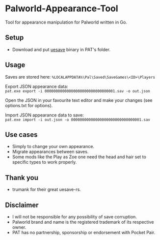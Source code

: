 # Palworld-Appearance-Tool
Tool for appearance manipulation for Palworld written in Go.

## Setup
- Download and put [uesave](https://github.com/trumank/uesave-rs/releases/latest) binary in PAT's folder.

## Usage
Saves are stored here: `%LOCALAPPDATA%\Pal\Saved\SaveGames\<ID>\Players`

Export JSON appearance data:   
`pat.exe export -i 00000000000000000000000000000001.sav -o out.json`

Open the JSON in your favourite text editor and make your changes (see options.txt for options).

Import JSON appearance data to save:   
`pat.exe import -i out.json -o 00000000000000000000000000000001.sav`

## Use cases
- Simply to change your own appearance.
- Migrate appearances between saves.
- Some mods like the Play as Zoe one need the head and hair set to specific types to work properly.

## Thank you
- trumank for their great uesave-rs. 

## Disclaimer
- I will not be responsible for any possibility of save corruption.
- Palworld brand and name is the registered trademark of its respective owner.
- PAT has no partnership, sponsorship or endorsement with Pocket Pair.
